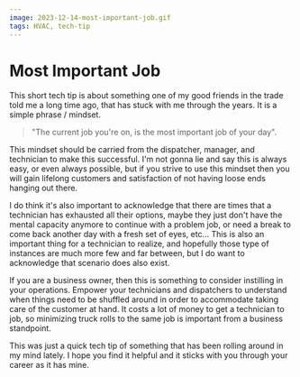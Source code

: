 ```yaml
---
image: 2023-12-14-most-important-job.gif
tags: HVAC, tech-tip
---
```


# Most Important Job

This short tech tip is about something one of my good friends in the trade told me a long time ago,
that has stuck with me through the years. It is a simple phrase / mindset.

> "The current job you're on, is the most important job of your day".

This mindset should be carried from the dispatcher, manager, and technician to make this successful.
I'm not gonna lie and say this is always easy, or even always possible, but if you strive to use
this mindset then you will gain lifelong customers and satisfaction of not having loose ends hanging
out there.

I do think it's also important to acknowledge that there are times that a technician has exhausted
all their options, maybe they just don't have the mental capacity anymore to continue with a problem
job, or need a break to come back another day with a fresh set of eyes, etc... This is also an
important thing for a technician to realize, and hopefully those type of instances are much more few
and far between, but I do want to acknowledge that scenario does also exist.

If you are a business owner, then this is something to consider instilling in your operations.
Empower your technicians and dispatchers to understand when things need to be shuffled around in
order to accommodate taking care of the customer at hand. It costs a lot of money to get a
technician to job, so minimizing truck rolls to the same job is important from a business
standpoint.

This was just a quick tech tip of something that has been rolling around in my mind lately. I hope
you find it helpful and it sticks with you through your career as it has mine.

